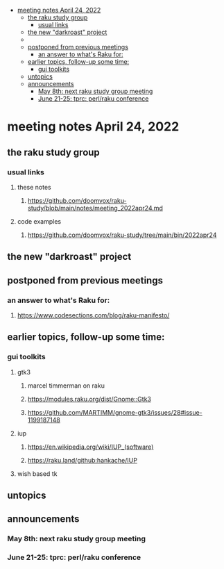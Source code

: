 - [meeting notes April 24, 2022](#orgbcd7296)
  - [the raku study group](#org0c4d717)
    - [usual links](#orgd3288f7)
  - [the new "darkroast" project](#org7f51bf5)
  - [](#org4c72dc4)
  - [postponed from previous meetings](#org1a99359)
    - [an answer to what's Raku for:](#orgc82ab7e)
  - [earlier topics, follow-up some time:](#orgbea6376)
    - [gui toolkits](#org93e2a0c)
  - [untopics](#orge9a70d9)
  - [announcements](#org0c67835)
    - [May 8th: next raku study group meeting](#orge5152ad)
    - [June 21-25: tprc: perl/raku conference](#org4f92269)


<a id="orgbcd7296"></a>

# meeting notes April 24, 2022


<a id="org0c4d717"></a>

## the raku study group


<a id="orgd3288f7"></a>

### usual links

1.  these notes

    1.  <https://github.com/doomvox/raku-study/blob/main/notes/meeting_2022apr24.md>

2.  code examples

    1.  <https://github.com/doomvox/raku-study/tree/main/bin/2022apr24>


<a id="org7f51bf5"></a>

## the new "darkroast" project


<a id="org4c72dc4"></a>

## 


<a id="org1a99359"></a>

## postponed from previous meetings


<a id="orgc82ab7e"></a>

### an answer to what's Raku for:

1.  <https://www.codesections.com/blog/raku-manifesto/>


<a id="orgbea6376"></a>

## earlier topics, follow-up some time:


<a id="org93e2a0c"></a>

### gui toolkits

1.  gtk3

    1.  marcel timmerman on raku
    
    2.  <https://modules.raku.org/dist/Gnome::Gtk3>
    
    3.  <https://github.com/MARTIMM/gnome-gtk3/issues/28#issue-1199187148>

2.  iup

    1.  <https://en.wikipedia.org/wiki/IUP_(software)>
    
    2.  <https://raku.land/github:hankache/IUP>

3.  wish based tk


<a id="orge9a70d9"></a>

## untopics


<a id="org0c67835"></a>

## announcements


<a id="orge5152ad"></a>

### May 8th: next raku study group meeting


<a id="org4f92269"></a>

### June 21-25: tprc: perl/raku conference
